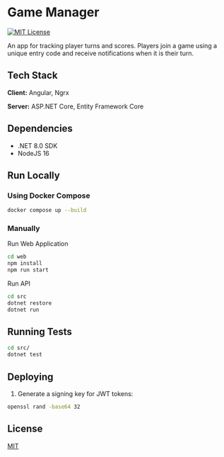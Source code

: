 # Game Manager

[![MIT License](https://img.shields.io/badge/License-MIT-green.svg)](https://choosealicense.com/licenses/mit/)

An app for tracking player turns and scores. Players join a game using a unique entry code and receive notifications when it is their turn.

## Tech Stack

**Client:** Angular, Ngrx

**Server:** ASP.NET Core, Entity Framework Core


## Dependencies

* .NET 8.0 SDK
* NodeJS 16

## Run Locally

### Using Docker Compose

```bash
docker compose up --build
```

### Manually

Run Web Application

```bash
cd web
npm install
npm run start
```

Run API

```bash
cd src
dotnet restore
dotnet run
```

## Running Tests

```bash
cd src/
dotnet test
```

## Deploying

1. Generate a signing key for JWT tokens:

```bash
openssl rand -base64 32
```

## License

[MIT](https://choosealicense.com/licenses/mit/)
